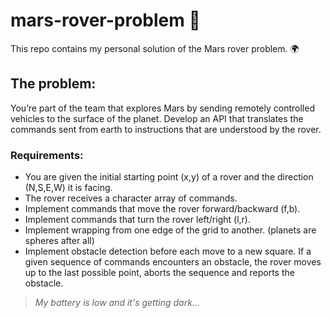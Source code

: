 # mars-rover-problem :milky_way:
This repo contains my personal solution of the Mars rover problem. :earth_africa:

## The problem:
You’re part of the team that explores Mars by sending remotely controlled vehicles to the surface of the planet. Develop an API that translates the commands sent from earth to instructions that are understood by the rover.

### Requirements:
- You are given the initial starting point (x,y) of a rover and the direction (N,S,E,W) it is facing.
- The rover receives a character array of commands.
- Implement commands that move the rover forward/backward (f,b).
- Implement commands that turn the rover left/right (l,r).
- Implement wrapping from one edge of the grid to another. (planets are spheres after all)
- Implement obstacle detection before each move to a new square. If a given sequence of commands encounters an obstacle, the rover moves up to the last possible point, aborts the sequence and reports the obstacle.





> *My battery is low and it's getting dark...*
